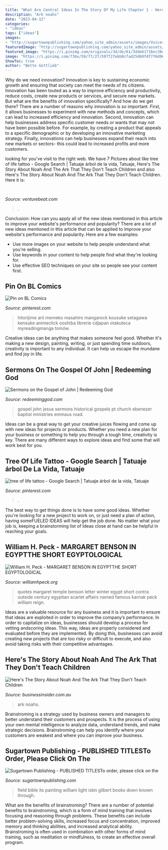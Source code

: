 ```yaml
---
title: "What Are Central Ideas In The Story Of My Life Chapter 1 - Here&#039;s The Story About Noah And The Ark That They Don&#039;t Teach Children"
description: "Ark noahs"
date: "2023-04-12"
categories:
- "ideas"
tags: ["ideas"]
images:
- "http://sugartownpublishing.com/yahoo_site_admin/assets/images/Voices_from_the_Field_at_350_dpi.80123431_std.jpg"
featuredImage: "http://sugartownpublishing.com/yahoo_site_admin/assets/images/Voices_from_the_Field_at_350_dpi.80123431_std.jpg"
featured_image: "https://i.pinimg.com/originals/3d/de/61/3dde61716ec38d8c62c5c89e1cac84db.jpg"
image: "https://i.pinimg.com/736x/59/77/27/597727ebb8cfad25d60fdf7f6d9661ab.jpg"
ShowToc: true
author: "Bette Gottlieb"
---
```



Why do we need innovation?
Innovation is key to sustaining economic growth and ensuring that society can meet the needs of its citizens. Innovation has been touted as a way to improve efficiency and productivity, reduce costs, create new products or services, and secure new markets. But what are the benefits of innovation specifically? And how do we get there?
There are a number of reasons why innovation is so important. First, it allows businesses to experiment with new methods and concepts, which can lead to increased efficiency and innovation. Second, innovation can help businesses address specific customer needs or wants that may not have been possible before. For example, by creating a product that appeals to a specific demographic or by developing an innovative marketing strategy. Finally, innovations can help businesses expand their reach into new markets or sectors- this could lead to increased profits and more customers.

	

		
looking for  you've visit to the right web. We have 7 Pictures about  like tree of life tattoo - Google Search | Tatuaje árbol de la vida, Tatuaje, Here&#039;s The Story About Noah And The Ark That They Don&#039;t Teach Children and also Here&#039;s The Story About Noah And The Ark That They Don&#039;t Teach Children. Here it is:
		
    
## 

<img loading=lazy src="https://venturebeat.com/wp-content/uploads/2020/01/Cruise-Track-4-Inside-Vehicle.jpg?w=800" onerror="this.onerror=null;this.src='https://tse3.mm.bing.net/th?id=OIP.yrzj_xT8CPpaMnmsbaoxwAHaFj&amp;pid=15.1';" alt="">

_Source: venturebeat.com_

>. 

	

Conclusion: How can you apply all of the new ideas mentioned in this article to improve your website's performance and popularity?
There are a lot of new ideas mentioned in this article that can be applied to improve your website's performance and popularity. Here are a few examples: 
- Use more images on your website to help people understand what you're selling. 
- Use keywords in your content to help people find what they're looking for. 
- Use effective SEO techniques on your site so people see your content first.

    
## Pin On BL Comics

<img loading=lazy src="https://i.pinimg.com/originals/3d/de/61/3dde61716ec38d8c62c5c89e1cac84db.jpg" onerror="this.onerror=null;this.src='https://tse1.mm.bing.net/th?id=OIP.wYqSnbMRw0GhNKqnR-pywwHaKh&amp;pid=15.1';" alt="Pin on BL Comics">

_Source: pinterest.com_

>hitorijime arii memeko masahiro mangarock kousuke setagawa kensuke animeclick ooshiba librerie cdjapan otakuteca myreadingmanga tomów. 

	

Creative ideas can be anything that makes someone feel good. Whether it's making a new design, painting, writing, or just spending time outdoors, creativity is important to any individual. It can help us escape the mundane and find joy in life.

    
## Sermons On The Gospel Of John | Redeeming God

<img loading=lazy src="https://i1.wp.com/redeeminggod.com/wp-content/uploads/2017/02/Gospel-of-John.jpg?fit=600%2C245&amp;ssl=1" onerror="this.onerror=null;this.src='https://tse2.mm.bing.net/th?id=OIP.Z_1ZVzpUFp4OKEF94VB8AAHaDB&amp;pid=15.1';" alt="Sermons on the Gospel of John | Redeeming God">

_Source: redeeminggod.com_

>gospel john jesus sermons historical gospels pt church ebenezer baptist ministries emmaus road. 

	

Ideas can be a great way to get your creative juices flowing and come up with new ideas for projects or products. Whether you need a new plan for your business or something to help you through a tough time, creativity is key. There are many different ways to explore ideas and find some that will work best for you.

    
## Tree Of Life Tattoo - Google Search | Tatuaje árbol De La Vida, Tatuaje

<img loading=lazy src="https://i.pinimg.com/736x/59/77/27/597727ebb8cfad25d60fdf7f6d9661ab.jpg" onerror="this.onerror=null;this.src='https://tse4.mm.bing.net/th?id=OIP.yftNf-jmRIQJPsgdHmajpgHaJ3&amp;pid=15.1';" alt="tree of life tattoo - Google Search | Tatuaje árbol de la vida, Tatuaje">

_Source: pinterest.com_

>. 

	

The best way to get things done is to have some good ideas. Whether you're looking for a new project to work on, or just need a plan of action, having someFUELED IDEAS will help get the job done. No matter what your job is, keeping a brainstorming list of Ideas close at hand can be helpful in reaching your goals.

    
## William H. Peck - MARGARET BENSON IN EGYPTTHE SHORT EGYPTOLOGICAL

<img loading=lazy src="http://williamhpeck.org/yahoo_site_admin/assets/images/ptolemyshrine.302114530_std.jpg" onerror="this.onerror=null;this.src='https://tse2.mm.bing.net/th?id=OIP.0z5YM54ndIFka9rCULjngAHaFe&amp;pid=15.1';" alt="William H. Peck - MARGARET BENSON IN EGYPTTHE SHORT EGYPTOLOGICAL">

_Source: williamhpeck.org_

>quotes margaret temple benson letter winter egypt short contra outside century egyptian scarlet affairs named famous karnak peck william reign. 

	

Ideas are a valuable resource for any business and it is important to ensure that ideas are exploited in order to improve the company’s performance. In order to capitalize on ideas, businesses should develop a process for vetting andscoring ideas. This way, ideas are properly considered and evaluated before they are implemented. By doing this, businesses can avoid creating new projects that are too risky or difficult to execute, and also avoid taking risks with their competitive advantages.

    
## Here&#039;s The Story About Noah And The Ark That They Don&#039;t Teach Children

<img loading=lazy src="https://static.businessinsider.com/image/53356dabecad04e66162e9f9-/image.jpg" onerror="this.onerror=null;this.src='https://tse1.mm.bing.net/th?id=OIP.iRc8Ay3_r6hJutYAk8xq0AHaFj&amp;pid=15.1';" alt="Here&#039;s The Story About Noah And The Ark That They Don&#039;t Teach Children">

_Source: businessinsider.com.au_

>ark noahs. 

	

Brainstroming is a strategy used by business owners and managers to better understand their customers and prospects. It is the process of using your own mental intelligence to analyze data, understand trends, and make strategic decisions. Brainstroming can help you identify where your customers are weakest and where you can improve your business.

    
## Sugartown Publishing - PUBLISHED TITLESTo Order, Please Click On The

<img loading=lazy src="http://sugartownpublishing.com/yahoo_site_admin/assets/images/Voices_from_the_Field_at_350_dpi.80123431_std.jpg" onerror="this.onerror=null;this.src='https://tse3.mm.bing.net/th?id=OIP.fjDD9v3ye_t8jggkGVyhbgHaLH&amp;pid=15.1';" alt="Sugartown Publishing - PUBLISHED TITLESTo order, please click on the">

_Source: sugartownpublishing.com_

>field bible its painting william light isbn gilbert books down known through. 

	

What are the benefits of brainstroming?
There are a number of potential benefits to brainstroming, which is a form of mind training that involves focusing and reasoning through problems. These benefits can include better problem-solving skills, increased focus and concentration, improved memory and thinking abilities, and increased analytical ability. Brainstroming is often used in combination with other forms of mind training, such as meditation or mindfulness, to create an effective overall program.

